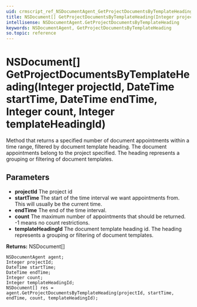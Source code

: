 ```yaml
---
uid: crmscript_ref_NSDocumentAgent_GetProjectDocumentsByTemplateHeading
title: NSDocument[] GetProjectDocumentsByTemplateHeading(Integer projectId, DateTime startTime, DateTime endTime, Integer count, Integer templateHeadingId)
intellisense: NSDocumentAgent.GetProjectDocumentsByTemplateHeading
keywords: NSDocumentAgent, GetProjectDocumentsByTemplateHeading
so.topic: reference
---
```


# NSDocument[] GetProjectDocumentsByTemplateHeading(Integer projectId, DateTime startTime, DateTime endTime, Integer count, Integer templateHeadingId)

Method that returns a specified number of document appointments within a time range, filtered by document template heading. The document appointments belong to the project specified. The heading represents a grouping or filtering of document templates.

## Parameters

* **projectId** The project id
* **startTime** The start of the time interval we want appointments from. This will usually be the current time.
* **endTime** The end of the time interval.
* **count** The maximum number of appointments that should be returned. -1 means no count restrictions.
* **templateHeadingId** The document template heading id. The heading represents a grouping or filtering of document templates.

**Returns:** NSDocument[]

```crmscript
NSDocumentAgent agent;
Integer projectId;
DateTime startTime;
DateTime endTime;
Integer count;
Integer templateHeadingId;
NSDocument[] res = agent.GetProjectDocumentsByTemplateHeading(projectId, startTime, endTime, count, templateHeadingId);
```


